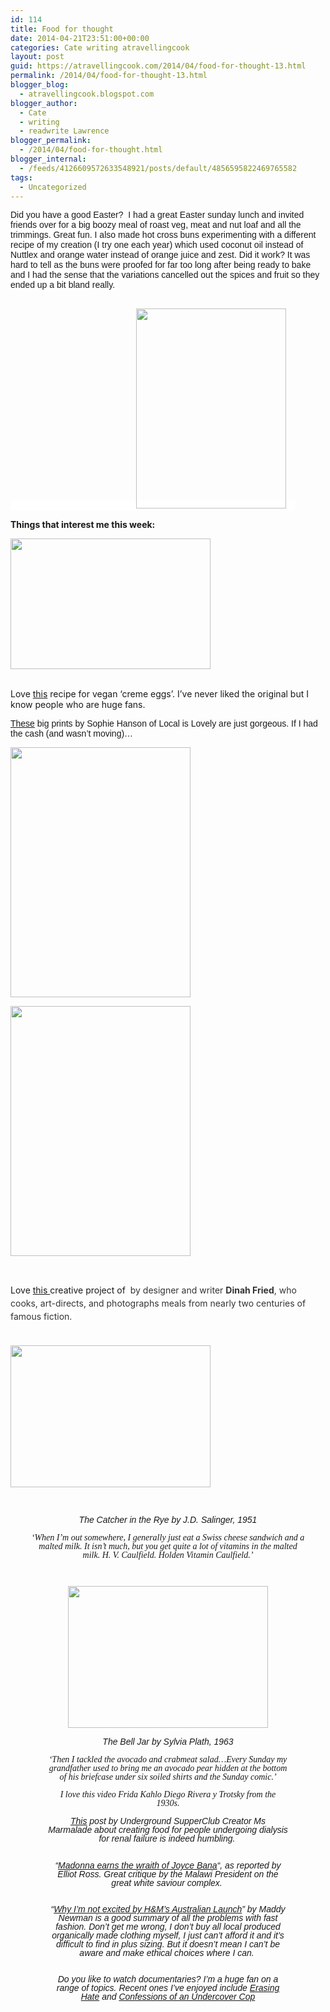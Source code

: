 ```yaml
---
id: 114
title: Food for thought
date: 2014-04-21T23:51:00+00:00
categories: Cate writing atravellingcook
layout: post
guid: https://atravellingcook.com/2014/04/food-for-thought-13.html
permalink: /2014/04/food-for-thought-13.html
blogger_blog:
  - atravellingcook.blogspot.com
blogger_author:
  - Cate
  - writing
  - readwrite Lawrence
blogger_permalink:
  - /2014/04/food-for-thought.html
blogger_internal:
  - /feeds/4126609572633548921/posts/default/4856595822469765582
tags:
  - Uncategorized
---
```

<span style="background-color: white; font-family: Arial, Helvetica, Verdana;">Did you have a good Easter?  I had a great Easter sunday lunch and invited friends over for a big boozy meal of roast veg, meat and nut loaf and all the trimmings. Great fun. I also made hot cross buns experimenting with a different recipe of my creation (I try one each year) which used coconut oil instead of Nuttlex and orange water instead of orange juice and zest. Did it work? It was hard to tell as the buns were proofed for far too long after being ready to bake and I had the sense that the variations cancelled out the spices and fruit so they ended up a bit bland really. 
  
<span style="background-color: white; font-family: Arial, Helvetica, Verdana;"><br />                                                 <a style="margin-left: 1em; margin-right: 1em; text-align: center;" href="https://4.bp.blogspot.com/-qfGT2D1frr0/U1Wf_YTSGRI/AAAAAAAAIoE/XNoW2Ydnc_0/s1600/IMG_20140420_111405.jpg"><img src="https://4.bp.blogspot.com/-qfGT2D1frr0/U1Wf_YTSGRI/AAAAAAAAIoE/XNoW2Ydnc_0/s1600/IMG_20140420_111405.jpg" alt="" width="240" height="320" border="0" /></a>

<b>Things that interest me this week:</b><b><br /> </b>


  <a  href="https://1.bp.blogspot.com/-ljl4BXwvpso/U1Wgg1oWI9I/AAAAAAAAIoM/Iog-vMpq6jY/s1600/DSC_2966-610x400.jpg"><img src="https://1.bp.blogspot.com/-ljl4BXwvpso/U1Wgg1oWI9I/AAAAAAAAIoM/Iog-vMpq6jY/s1600/DSC_2966-610x400.jpg" alt="" width="320" height="209" border="0" /></a>


<b><br /> </b>Love <a href="https://theeverydayveggie.com/vegan-creme-eggs/">this</a> recipe for vegan &#8216;creme eggs&#8217;. I&#8217;ve never liked the original but I know people who are huge fans. 

<span style="font-family: Arial, Helvetica, Verdana;"><a href="https://localislovely.bigcartel.com/">These</a> big prints by Sophie Hanson of Local is Lovely are just gorgeous. If I had the cash (and wasn&#8217;t moving)&#8230;


  <a  href="https://3.bp.blogspot.com/-UmwK5kH9wcw/U1WbCw1iPQI/AAAAAAAAIno/p4BsHhg_jOQ/s1600/flower+show+final2.jpg"><img src="https://3.bp.blogspot.com/-UmwK5kH9wcw/U1WbCw1iPQI/AAAAAAAAIno/p4BsHhg_jOQ/s1600/flower+show+final2.jpg" alt="" width="288" height="400" border="0" /></a>









  <a  href="https://2.bp.blogspot.com/-QwKfeF_4BrM/U1WbDeuJMKI/AAAAAAAAIns/gEP2HdiMjow/s1600/this+way+edited.jpg"><img src="https://2.bp.blogspot.com/-QwKfeF_4BrM/U1WbDeuJMKI/AAAAAAAAIns/gEP2HdiMjow/s1600/this+way+edited.jpg" alt="" width="288" height="400" border="0" /></a>


<span style="font-family: Arial, Helvetica, Verdana;"><br /> 
  
Love <a href="https://www.brainpickings.org/index.php/2014/04/16/fictitous-dishes-dinah-fried-book/">this </a>creative project of <span style="background-color: white; color: #333333; line-height: 21px;"> by designer and writer <strong style="background-color: white; color: #333333; line-height: 21px;">Dinah Fried</strong><span style="background-color: white; color: #333333; line-height: 21px;">, who cooks, art-directs, and photographs meals from nearly two centuries of famous fiction.<span style="background-color: white; color: #333333; line-height: 21px;"> <span style="font-family: Arial, Helvetica, Verdana;"><br /> <span style="background-color: white; color: #333333; line-height: 21px;"><br /> 


  <span style="font-family: Arial, Helvetica, Verdana;"><a  href="https://3.bp.blogspot.com/-JR67YZb-Q8k/U1WYu8WSXNI/AAAAAAAAInc/Jx55F7FSamE/s1600/fictitiousdishes_catcher.jpg"><img src="https://3.bp.blogspot.com/-JR67YZb-Q8k/U1WYu8WSXNI/AAAAAAAAInc/Jx55F7FSamE/s1600/fictitiousdishes_catcher.jpg" alt="" width="320" height="227" border="0" /></a>



  <span style="font-family: Arial, Helvetica, Verdana;"> 


<div style="font-family: ff-tisa-web-pro-1, ff-tisa-web-pro-2, serif; font-style: italic; line-height: 1em; margin: 15px; padding: 0px; text-align: center;">
  <span style="font-family: Arial, Helvetica, Verdana;"><em>The Catcher in the Rye by J.D. Salinger, 1951</em>


<div style="font-family: ff-tisa-web-pro-1, ff-tisa-web-pro-2, serif; font-style: italic; line-height: 1em; margin: 15px; padding: 0px; text-align: center;">
  <em>&#8216;When I’m out somewhere, I generally just eat a Swiss cheese sandwich and a malted milk. It isn’t much, but you get quite a lot of vitamins in the malted milk. H. V. Caulfield. Holden Vitamin Caulfield.&#8217;</em>



  <span style="font-family: Arial, Helvetica, Verdana;"> 



  <span style="font-family: Arial, Helvetica, Verdana;"><a  href="https://2.bp.blogspot.com/-ze64otWD_hU/U1WYi4MyYlI/AAAAAAAAInU/iSg1mJsNzYg/s1600/fictitiousdishes_belljar+(1).jpg"><span style="color: black;"><img src="https://2.bp.blogspot.com/-ze64otWD_hU/U1WYi4MyYlI/AAAAAAAAInU/iSg1mJsNzYg/s1600/fictitiousdishes_belljar+(1).jpg" alt="" width="320" height="227" border="0" /></a>


<div style="font-family: ff-tisa-web-pro-1, ff-tisa-web-pro-2, serif; font-style: italic; line-height: 1em; margin: 15px; padding: 0px; text-align: center;">
  <span style="font-family: Arial, Helvetica, Verdana;"><em>The Bell Jar by Sylvia Plath, 1963</em>


<div style="font-family: ff-tisa-web-pro-1, ff-tisa-web-pro-2, serif; font-style: italic; line-height: 1em; margin: 15px; padding: 0px; text-align: center;">
  <em>&#8216;Then I tackled the avocado and crabmeat salad&#8230;Every Sunday my grandfather used to bring me an avocado pear hidden at the bottom of his briefcase under six soiled shirts and the Sunday co</em><em>mic.&#8217;</em>









  I love this video <i>Frida Kahlo Diego Rivera y Trotsky </i>from the 1930s.





<span style="background-color: transparent; font-family: Arial, Helvetica, sans-serif; line-height: 14px;"><a href="https://www.msmarmitelover.com/2014/04/the-renal-diet-recipes.html">This</a> post by Underground SupperClub Creator Ms Marmalade about creating food for people undergoing dialysis for renal failure is indeed humbling<span style="background-color: transparent; font-family: ff-tisa-web-pro-1, ff-tisa-web-pro-2, serif; line-height: 14px;">. 
  
<span style="font-family: Arial, Helvetica, Verdana;"><br /> <span style="font-family: Arial, Helvetica, Verdana;">&#8220;<a href="https://www.theguardian.com/world/2013/apr/11/malawi-madonna">Madonna earns the wraith of Joyce Bana</a>&#8220;, as reported by Elliot Ross. Great critique by the Malawi President on the great white saviour complex. 
  
<span style="font-family: Arial, Helvetica, Verdana;"><br /> <span style="font-family: Arial, Helvetica, Verdana;">&#8220;<a href="https://junkee.com/bursting-the-hm-bubble/32205?utm_source=editorial&utm_medium=facebook&utm_campaign=32205">Why I&#8217;m not excited by H&M&#8217;s Australian Launch</a>&#8221; by Maddy Newman is a good summary of all the problems with fast fashion. Don&#8217;t get me wrong, I don&#8217;t buy all local produced organically made clothing myself, I just can&#8217;t afford it and it&#8217;s difficult to find in plus sizing. But it doesn&#8217;t mean I can&#8217;t be aware and make ethical choices where I can. 
  
<span style="font-family: Arial, Helvetica, Verdana;"><br /> <span style="font-family: Arial, Helvetica, Verdana;">Do you like to watch documentaries? I&#8217;m a huge fan on a range of topics. Recent ones I&#8217;ve enjoyed include <a href="https://en.wikipedia.org/wiki/Erasing_Hate">Erasing Hate</a> and <a href="https://topdocumentaryfilms.com/confessions-undercover-cop/">Confessions of an Undercover Cop</a>